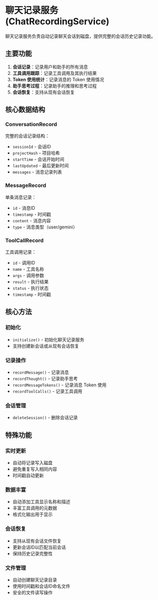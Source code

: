 # 聊天记录服务 (ChatRecordingService)

聊天记录服务负责自动记录聊天会话到磁盘，提供完整的会话历史记录功能。

## 主要功能

1. **会话记录**：记录用户和助手的所有消息
2. **工具调用跟踪**：记录工具调用及其执行结果
3. **Token 使用统计**：记录消息的 Token 使用情况
4. **助手思考过程**：记录助手的推理和思考过程
5. **会话恢复**：支持从现有会话恢复

## 核心数据结构

### ConversationRecord
完整的会话记录结构：
- `sessionId` - 会话ID
- `projectHash` - 项目哈希
- `startTime` - 会话开始时间
- `lastUpdated` - 最后更新时间
- `messages` - 消息记录列表

### MessageRecord
单条消息记录：
- `id` - 消息ID
- `timestamp` - 时间戳
- `content` - 消息内容
- `type` - 消息类型（user/gemini）

### ToolCallRecord
工具调用记录：
- `id` - 调用ID
- `name` - 工具名称
- `args` - 调用参数
- `result` - 执行结果
- `status` - 执行状态
- `timestamp` - 时间戳

## 核心方法

### 初始化
- `initialize()` - 初始化聊天记录服务
- 支持创建新会话或从现有会话恢复

### 记录操作
- `recordMessage()` - 记录消息
- `recordThought()` - 记录助手思考
- `recordMessageTokens()` - 记录消息 Token 使用
- `recordToolCalls()` - 记录工具调用

### 会话管理
- `deleteSession()` - 删除会话记录

## 特殊功能

### 实时更新
- 自动将记录写入磁盘
- 避免重复写入相同内容
- 时间戳自动更新

### 数据丰富
- 自动添加工具显示名称和描述
- 丰富工具调用的元数据
- 格式化输出用于显示

### 会话恢复
- 支持从现有会话文件恢复
- 更新会话ID以匹配当前会话
- 保持历史记录完整性

### 文件管理
- 自动创建聊天记录目录
- 使用时间戳和会话ID命名文件
- 安全的文件读写操作